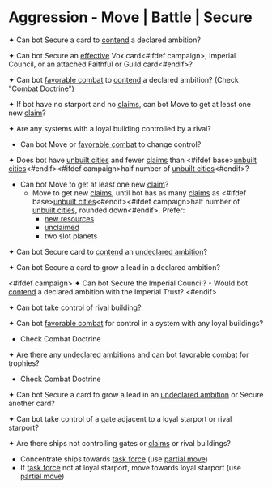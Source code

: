 # Aggression - Move | Battle | Secure

✦ <!-- priority=1 --> Can bot Secure a card to <ins>contend</ins> a declared ambition?

✦ <!-- priority=1.5 --> Can bot Secure an <ins>effective</ins> Vox card<#ifdef campaign>, Imperial Council, or an attached Faithful or Guild card<#endif>?

✦ <!-- priority=2 --> Can bot <ins>favorable combat</ins> to <ins>contend</ins> a declared ambition? (Check "Combat Doctrine")

✦ <!-- Expand for starport priority=3 -->If bot have no starport and no <ins>claims</ins>, can bot Move to get at least one new <ins>claim</ins>?

✦ Are any systems with a loyal building controlled by a rival?

- <!-- priority=4 --> Can bot Move or <ins>favorable combat</ins> to change control?

✦ Does bot have <ins>unbuilt cities</ins> and fewer <ins>claims</ins> than <#ifdef base><ins>unbuilt cities</ins><#endif><#ifdef campaign>half number of <ins>unbuilt cities</ins><#endif>?

- Can bot Move to get at least one new <ins>claim</ins>?
	- <!-- Expand for city priority=5 --> Move to get new <ins>claims</ins>, until bot has as many <ins>claims</ins> as <#ifdef base><ins>unbuilt cities</ins><#endif><#ifdef campaign>half number of <ins>unbuilt cities</ins>, rounded down<#endif>. Prefer:
		- <ins>new resources</ins>
		- <ins>unclaimed</ins>
		- two slot planets

✦ <!-- priority=6 --> Can bot Secure card to <ins>contend</ins> an <ins>undeclared ambition</ins>?

✦ <!-- priority=7 --> Can bot Secure a card to grow a lead in a declared ambition?

<#ifdef campaign>
✦ <!-- priority=9.5 --> Can bot Secure the Imperial Council?
	- Would bot <ins>contend</ins> a declared ambition with the Imperial Trust?
<#endif>

✦ <!-- priority=10 --> Can bot take control of rival building?

✦ Can bot <ins>favorable combat</ins> for control in a system with any loyal buildings?

- Check Combat Doctrine

✦ Are there any <ins>undeclared ambition</ins>s and can bot <ins>favorable combat</ins> for trophies?

- Check Combat Doctrine

✦ Can bot Secure a card to grow a lead in an <ins>undeclared ambition</ins> or Secure another card?

✦ Can bot take control of a gate adjacent to a loyal starport or rival starport?

✦ Are there ships not controlling gates or <ins>claims</ins> or rival buildings?

- Concentrate ships towards <ins>task force</ins> (use <ins>partial move</ins>)
- If <ins>task force</ins> not at loyal starport, move towards loyal starport (use <ins>partial move</ins>)

<div class="pagebreak"> </div>
